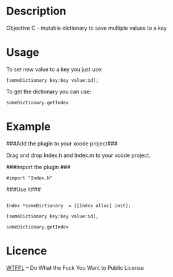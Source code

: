 Description
===========

Objective C - mutable dictionary to save multiple values to a key

Usage
===========

To set new value to a key you just use:

```
[someDictionary key:key value:id];
```
To get the dictionary you can use:

```
someDictionary.getIndex
```

Example
=====

###Add the plugin to your xcode project###


Drag and drop Index.h and Index.m to your xcode project.


###Import the plugin ###


```
#import "Index.h"
```

###Use it###

``` 

Index *someDictionary  = [[Index alloc] init];

[someDictionary key:key value:id];

someDictionary.getIndex

```

Licence
=======

[WTFPL](http://www.wtfpl.net/) – Do What the Fuck You Want to Public License

